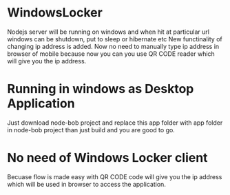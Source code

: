 # WindowsLocker
Nodejs server will be running on windows and when hit at particular url windows can be shutdown, put to sleep or hibernate etc
New functinality of changing ip address is added.
Now no need to manually type ip address in browser of mobile because now you can you use QR CODE reader which will give you the ip address.

# Running in windows as Desktop Application 
Just download node-bob project and replace this app folder with app folder in node-bob project than just build and you are good to go.


# No need of Windows Locker client
Becuase flow is made easy with QR CODE code will give you the ip address which will be used in browser to access the application.
